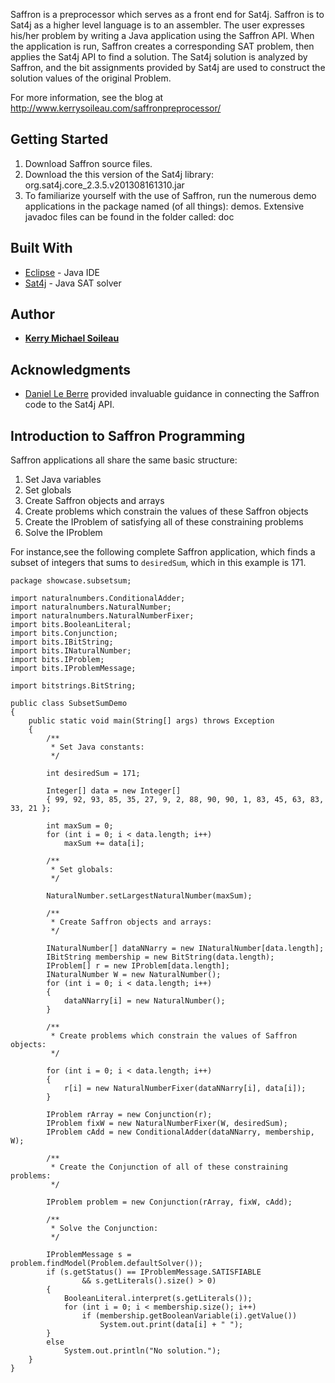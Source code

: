 Saffron is a preprocessor which serves as a front end for Sat4j. Saffron is to Sat4j as a higher level language is to an assembler. The user expresses his/her problem by writing a Java application using the Saffron API. When the application is run, Saffron creates a corresponding SAT problem, then applies the Sat4j API to find a solution. The Sat4j solution is analyzed by Saffron, and the bit assignments provided by Sat4j are used to construct the solution values of the original Problem.

For more information, see the blog at http://www.kerrysoileau.com/saffronpreprocessor/

## Getting Started

1.	Download Saffron source files.
2.	Download the this version of the Sat4j library: org.sat4j.core_2.3.5.v201308161310.jar
3.	To familiarize yourself with the use of Saffron, run the numerous demo applications in the package named (of all things): demos. Extensive javadoc files can be found in the folder called: doc

## Built With

* [Eclipse](https://www.eclipse.org/downloads/packages/eclipse-ide-java-developers/photonr) - Java IDE
* [Sat4j](http://www.sat4j.org/) - Java SAT solver

## Author

* [**Kerry Michael Soileau**](http://www.kerrysoileau.com/index.html)

## Acknowledgments

*	[Daniel Le Berre](https://github.com/danielleberre) provided invaluable guidance in connecting the Saffron code to the Sat4j API.

## Introduction to Saffron Programming

Saffron applications all share the same basic structure:

1. Set Java variables
2. Set globals
3. Create Saffron objects and arrays
4. Create problems which constrain the values of these Saffron objects
5. Create the IProblem of satisfying all of these constraining problems
6. Solve the IProblem
		
For instance,see the following complete Saffron application, which finds a subset of integers that sums to <code>desiredSum</code>, which in this example is 171.

```
package showcase.subsetsum;

import naturalnumbers.ConditionalAdder;
import naturalnumbers.NaturalNumber;
import naturalnumbers.NaturalNumberFixer;
import bits.BooleanLiteral;
import bits.Conjunction;
import bits.IBitString;
import bits.INaturalNumber;
import bits.IProblem;
import bits.IProblemMessage;
 
import bitstrings.BitString;

public class SubsetSumDemo
{
	public static void main(String[] args) throws Exception
	{
		/**
		 * Set Java constants:
		 */
		 
		int desiredSum = 171;

		Integer[] data = new Integer[]
		{ 99, 92, 93, 85, 35, 27, 9, 2, 88, 90, 90, 1, 83, 45, 63, 83, 33, 21 };

		int maxSum = 0;
		for (int i = 0; i < data.length; i++)
			maxSum += data[i];

		/**
		 * Set globals:
		 */
		 
		NaturalNumber.setLargestNaturalNumber(maxSum);

		/**
		 * Create Saffron objects and arrays:
		 */
		 
		INaturalNumber[] dataNNarry = new INaturalNumber[data.length];
		IBitString membership = new BitString(data.length);
		IProblem[] r = new IProblem[data.length];
		INaturalNumber W = new NaturalNumber();
		for (int i = 0; i < data.length; i++)
		{
			dataNNarry[i] = new NaturalNumber();
		}

		/**
		 * Create problems which constrain the values of Saffron objects:
		 */
		 
		for (int i = 0; i < data.length; i++)
		{
			r[i] = new NaturalNumberFixer(dataNNarry[i], data[i]);
		}
		
		IProblem rArray = new Conjunction(r);
		IProblem fixW = new NaturalNumberFixer(W, desiredSum);
		IProblem cAdd = new ConditionalAdder(dataNNarry, membership, W);

		/**
		 * Create the Conjunction of all of these constraining problems:
		 */
		 
		IProblem problem = new Conjunction(rArray, fixW, cAdd);

		/**
		 * Solve the Conjunction:
		 */
		 
		IProblemMessage s = problem.findModel(Problem.defaultSolver());
		if (s.getStatus() == IProblemMessage.SATISFIABLE
				&& s.getLiterals().size() > 0)
		{
			BooleanLiteral.interpret(s.getLiterals());
			for (int i = 0; i < membership.size(); i++)
				if (membership.getBooleanVariable(i).getValue())
					System.out.print(data[i] + " ");
		}
		else
			System.out.println("No solution.");
	}
}
```
